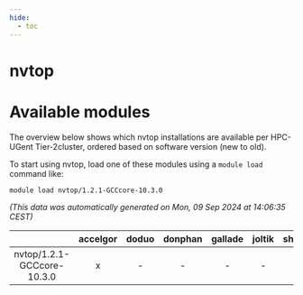 ```yaml
---
hide:
  - toc
---
```


nvtop
=====

# Available modules


The overview below shows which nvtop installations are available per HPC-UGent Tier-2cluster, ordered based on software version (new to old).

To start using nvtop, load one of these modules using a `module load` command like:

```shell
module load nvtop/1.2.1-GCCcore-10.3.0
```

*(This data was automatically generated on Mon, 09 Sep 2024 at 14:06:35 CEST)*  

| |accelgor|doduo|donphan|gallade|joltik|shinx|skitty|
| :---: | :---: | :---: | :---: | :---: | :---: | :---: | :---: |
|nvtop/1.2.1-GCCcore-10.3.0|x|-|-|-|-|-|-|
